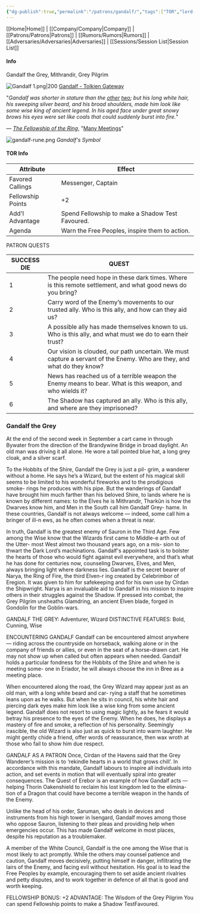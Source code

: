 ```yaml
---
{"dg-publish":true,"permalink":"/patrons/gandalf/","tags":["TOR","lord-of-the-rings","tolkien"]}
---
```


[[Home\|Home]] | [[Company/Company\|Company]] | [[Patrons/Patrons\|Patrons]] | [[Rumors/Rumors\|Rumors]] | [[Adversaries/Adversaries\|Adversaries]] | [[Sessions/Session List\|Session List]]
#### Info
Gandalf the Grey, Mithrandir, Grey Pilgrim

![Gandalf 1.png|200](/img/user/zz_assetts/Gandalf%201.png)
[Gandalf - Tolkien Gateway](https://tolkiengateway.net/wiki/Gandalf)

"_Gandalf was shorter in stature than the [other](https://tolkiengateway.net/wiki/Elrond "Elrond") [two](https://tolkiengateway.net/wiki/Glorfindel "Glorfindel"); but his long white hair, his sweeping silver beard, and his broad shoulders, made him look like some wise king of ancient legend. In his aged face under great snowy brows his eyes were set like coals that could suddenly burst into fire._"

― _[The Fellowship of the Ring](https://tolkiengateway.net/wiki/The_Fellowship_of_the_Ring "The Fellowship of the Ring")_, "[Many Meetings](https://tolkiengateway.net/wiki/Many_Meetings "Many Meetings")"

![gandalf-rune.png](/img/user/zz_assetts/gandalf-rune.png)
*Gandalf's Symbol*
#### TOR Info
| Attribute | Effect |
| ---- | ---- |
|Favored Callings| Messenger, Captain| 
|Fellowship Points| +2 |
|Add'l Advantage| Spend Fellowship to make a Shadow Test Favoured. |
|Agenda| Warn the Free Peoples, inspire them to action.|


PATRON QUESTS 

|SUCCESS DIE|QUEST|
|---|---|
|1|The people need hope in these dark times. Where is this remote settlement, and what good news do you bring?|
|2|Carry word of the Enemy’s movements to our trusted ally. Who is this ally, and how can they aid us?|
|3|A possible ally has made themselves known to us. Who is this ally, and what must we do to earn their trust?|
|4|Our vision is clouded, our path uncertain. We must capture a servant of the Enemy. Who are they, and what do they know?|
|5|News has reached us of a terrible weapon the Enemy means to bear. What is this weapon, and who wields it?|
|6|The Shadow has captured an ally. Who is this ally, and where are they imprisoned?|

### Gandalf the Grey
At the end of the second week in September a cart came
in through Bywater from the direction of the Brandywine
Bridge in broad daylight. An old man was driving it all
alone. He wore a tall pointed blue hat, a long grey cloak,
and a silver scarf.

To the Hobbits of the Shire, Gandalf the Grey is just a pil-
grim, a wanderer without a home. He says he’s a Wizard,
but the extent of his magical skill seems to be limited to
his wonderful fireworks and to the prodigious smoke-­
rings he produces with his pipe. But the wanderings of
Gandalf have brought him much farther than his beloved
Shire, to lands where he is known by different names: to
the Elves he is Mithrandir, Tharkûn is how the Dwarves
know him, and Men in the South call him Gandalf Grey-
hame. In these countries, Gandalf is not always welcome
— indeed, some call him a bringer of ill-­n ews, as he often
comes when a threat is near.

In truth, Gandalf is the greatest enemy of Sauron
in the Third Age. Few among the Wise know that the
Wizards first came to Middle-­e arth out of the Utter-
most West almost two thousand years ago, on a mis-
sion to thwart the Dark Lord’s machinations. Gandalf's
appointed task is to bolster the hearts of those who
would fight against evil everywhere, and that’s what he
has done for centuries now, counseling Dwarves, Elves,
and Men, always bringing light where darkness lies.
Gandalf is the secret bearer of Narya, the Ring of Fire,
the third Elven-­r ing created by Celebrimbor of Eregion.
It was given to him for safekeeping and for his own use
by Círdan the Shipwright. Narya is an invaluable aid to
Gandalf in his mission to inspire others in their struggles
against the Shadow. If pressed into combat, the Grey
Pilgrim unsheaths Glamdring, an ancient Elven blade,
forged in Gondolin for the Goblin-­wars.

GANDALF THE GREY: Adventurer, Wizard
DISTINCTIVE FEATURES: Bold, Cunning, Wise

ENCOUNTERING GANDALF
Gandalf can be encountered almost anywhere — riding
across the countryside on horseback, walking alone or in
the company of friends or allies, or even in the seat of a
horse-­drawn cart. He may not show up when called but often
appears when needed. Gandalf holds a particular fondness
for the Hobbits of the Shire and when he is meeting some-
one in Eriador, he will always choose the inn in Bree as a
meeting place.

When encountered along the road, the Grey Wizard may
appear just as an old man, with a long white beard and car-
rying a staff that he sometimes leans upon as he walks. But
when he sits in council, his white hair and piercing dark eyes
make him look like a wise king from some ancient legend.
Gandalf does not resort to using magic lightly, as he fears
it would betray his presence to the eyes of the Enemy. When
he does, he displays a mastery of fire and smoke, a reflection
of his personality. Seemingly irascible, the old Wizard is also
just as quick to burst into warm laughter. He might gently
chide a friend, offer words of reassurance, then wax wroth
at those who fail to show him due respect.

GANDALF AS A PATRON
Once, Círdan of the Havens said that the Grey Wanderer’s
mission is to ‘rekindle hearts in a world that grows chill’. In
accordance with this mandate, Gandalf labours to inspire
all individuals into action, and set events in motion that will
eventually spiral into greater consequences. The Quest of
Erebor is an example of how Gandalf acts — helping Thorin
Oakenshield to reclaim his lost kingdom led to the elimina-
tion of a Dragon that could have become a terrible weapon
in the hands of the Enemy.

Unlike the head of his order, Saruman, who deals in
devices and instruments from his high tower in Isengard,
Gandalf moves among those who oppose Sauron, listening
to their pleas and providing help when emergencies occur.
This has made Gandalf welcome in most places, despite his
reputation as a troublemaker.

A member of the White Council, Gandalf is the one
among the Wise that is most likely to act promptly. While
the others may counsel patience and caution, Gandalf moves
decisively, putting himself in danger, infiltrating the lairs of
the Enemy, and facing evil without hesitation. His goal is to
lead the Free Peoples by example, encouraging them to set
aside ancient rivalries and petty disputes, and to work together
in defence of all that is good and worth keeping.

FELLOW­SHIP BONUS: +2
ADVANTAGE: The Wisdom of the Grey Pilgrim
You can spend Fellow­ship points to make a Shadow TestFavoured.